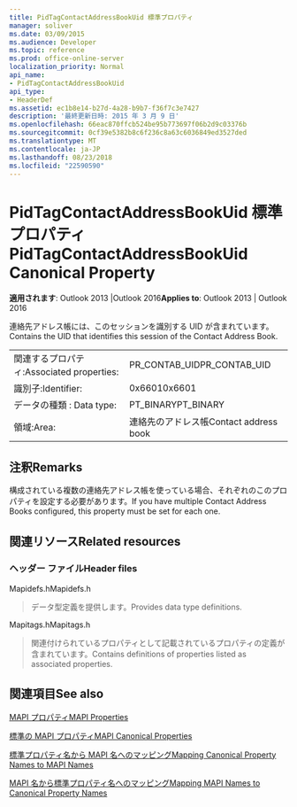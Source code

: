 ```yaml
---
title: PidTagContactAddressBookUid 標準プロパティ
manager: soliver
ms.date: 03/09/2015
ms.audience: Developer
ms.topic: reference
ms.prod: office-online-server
localization_priority: Normal
api_name:
- PidTagContactAddressBookUid
api_type:
- HeaderDef
ms.assetid: ec1b8e14-b27d-4a28-b9b7-f36f7c3e7427
description: '最終更新日時: 2015 年 3 月 9 日'
ms.openlocfilehash: 66eac870ffcb524be95b773697f06b2d9c03376b
ms.sourcegitcommit: 0cf39e5382b8c6f236c8a63c6036849ed3527ded
ms.translationtype: MT
ms.contentlocale: ja-JP
ms.lasthandoff: 08/23/2018
ms.locfileid: "22590590"
---
```

# <a name="pidtagcontactaddressbookuid-canonical-property"></a><span data-ttu-id="2edfb-103">PidTagContactAddressBookUid 標準プロパティ</span><span class="sxs-lookup"><span data-stu-id="2edfb-103">PidTagContactAddressBookUid Canonical Property</span></span>

  
  
<span data-ttu-id="2edfb-104">**適用されます**: Outlook 2013 |Outlook 2016</span><span class="sxs-lookup"><span data-stu-id="2edfb-104">**Applies to**: Outlook 2013 | Outlook 2016</span></span> 
  
<span data-ttu-id="2edfb-105">連絡先アドレス帳には、このセッションを識別する UID が含まれています。</span><span class="sxs-lookup"><span data-stu-id="2edfb-105">Contains the UID that identifies this session of the Contact Address Book.</span></span>
  
|||
|:-----|:-----|
|<span data-ttu-id="2edfb-106">関連するプロパティ:</span><span class="sxs-lookup"><span data-stu-id="2edfb-106">Associated properties:</span></span>  <br/> |<span data-ttu-id="2edfb-107">PR_CONTAB_UID</span><span class="sxs-lookup"><span data-stu-id="2edfb-107">PR_CONTAB_UID</span></span>  <br/> |
|<span data-ttu-id="2edfb-108">識別子:</span><span class="sxs-lookup"><span data-stu-id="2edfb-108">Identifier:</span></span>  <br/> |<span data-ttu-id="2edfb-109">0x6601</span><span class="sxs-lookup"><span data-stu-id="2edfb-109">0x6601</span></span>  <br/> |
|<span data-ttu-id="2edfb-110">データの種類 : </span><span class="sxs-lookup"><span data-stu-id="2edfb-110">Data type:</span></span>  <br/> |<span data-ttu-id="2edfb-111">PT_BINARY</span><span class="sxs-lookup"><span data-stu-id="2edfb-111">PT_BINARY</span></span>  <br/> |
|<span data-ttu-id="2edfb-112">領域:</span><span class="sxs-lookup"><span data-stu-id="2edfb-112">Area:</span></span>  <br/> |<span data-ttu-id="2edfb-113">連絡先のアドレス帳</span><span class="sxs-lookup"><span data-stu-id="2edfb-113">Contact address book</span></span>  <br/> |
   
## <a name="remarks"></a><span data-ttu-id="2edfb-114">注釈</span><span class="sxs-lookup"><span data-stu-id="2edfb-114">Remarks</span></span>

<span data-ttu-id="2edfb-115">構成されている複数の連絡先アドレス帳を使っている場合、それぞれのこのプロパティを設定する必要があります。</span><span class="sxs-lookup"><span data-stu-id="2edfb-115">If you have multiple Contact Address Books configured, this property must be set for each one.</span></span> 
  
## <a name="related-resources"></a><span data-ttu-id="2edfb-116">関連リソース</span><span class="sxs-lookup"><span data-stu-id="2edfb-116">Related resources</span></span>

### <a name="header-files"></a><span data-ttu-id="2edfb-117">ヘッダー ファイル</span><span class="sxs-lookup"><span data-stu-id="2edfb-117">Header files</span></span>

<span data-ttu-id="2edfb-118">Mapidefs.h</span><span class="sxs-lookup"><span data-stu-id="2edfb-118">Mapidefs.h</span></span>
  
> <span data-ttu-id="2edfb-119">データ型定義を提供します。</span><span class="sxs-lookup"><span data-stu-id="2edfb-119">Provides data type definitions.</span></span>
    
<span data-ttu-id="2edfb-120">Mapitags.h</span><span class="sxs-lookup"><span data-stu-id="2edfb-120">Mapitags.h</span></span>
  
> <span data-ttu-id="2edfb-121">関連付けられているプロパティとして記載されているプロパティの定義が含まれています。</span><span class="sxs-lookup"><span data-stu-id="2edfb-121">Contains definitions of properties listed as associated properties.</span></span>
    
## <a name="see-also"></a><span data-ttu-id="2edfb-122">関連項目</span><span class="sxs-lookup"><span data-stu-id="2edfb-122">See also</span></span>



[<span data-ttu-id="2edfb-123">MAPI プロパティ</span><span class="sxs-lookup"><span data-stu-id="2edfb-123">MAPI Properties</span></span>](mapi-properties.md)
  
[<span data-ttu-id="2edfb-124">標準の MAPI プロパティ</span><span class="sxs-lookup"><span data-stu-id="2edfb-124">MAPI Canonical Properties</span></span>](mapi-canonical-properties.md)
  
[<span data-ttu-id="2edfb-125">標準プロパティ名から MAPI 名へのマッピング</span><span class="sxs-lookup"><span data-stu-id="2edfb-125">Mapping Canonical Property Names to MAPI Names</span></span>](mapping-canonical-property-names-to-mapi-names.md)
  
[<span data-ttu-id="2edfb-126">MAPI 名から標準プロパティ名へのマッピング</span><span class="sxs-lookup"><span data-stu-id="2edfb-126">Mapping MAPI Names to Canonical Property Names</span></span>](mapping-mapi-names-to-canonical-property-names.md)

